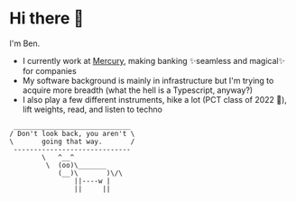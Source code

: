 # Hi there 👋

I'm Ben.

* I currently work at [Mercury](https://mercury.com/), making banking ✨seamless and magical✨ for companies
* My software background is mainly in infrastructure but I'm trying to acquire more breadth (what the hell is a Typescript, anyway?)
* I also play a few different instruments, hike a lot (PCT class of 2022 🌱), lift weights, read, and listen to techno

```
 _____________________________
/ Don't look back, you aren't \
\       going that way.       /
 -----------------------------
        \   ^__^
         \  (oo)\_______
            (__)\       )\/\
                ||----w |
                ||     ||
```
